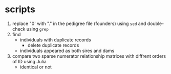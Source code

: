 # scripts

1. replace "0' with "." in the pedigree file (founders) using `sed` and double-check using `grep` 
2. find 
    * individuals with duplicate records
      * delete duplicate records
    * individuals appeared as both sires and dams
3. compare two sparse numerator relationship matrices with diffrent orders of ID using Julia
    * identical or not
